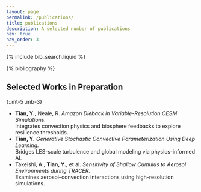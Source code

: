 ```yaml
---
layout: page
permalink: /publications/
title: publications
description: A selected number of publications
nav: true
nav_order: 3
---
```


<!-- _pages/publications.md -->

<!-- Bibsearch Feature -->

{% include bib_search.liquid %}

<div class="publications">

{% bibliography %}

</div>

## Selected Works in Preparation
{:.mt-5 .mb-3}

<ul class="pub-inprep-list">
  <li>
    <b>Tian, Y.</b>, Neale, R. 
    <em>Amazon Dieback in Variable-Resolution CESM Simulations.</em><br>
    Integrates convection physics and biosphere feedbacks to explore resilience thresholds.
  </li>
  <li>
    <b>Tian, Y.</b> 
    <em>Generative Stochastic Convective Parameterization Using Deep Learning.</em><br>
    Bridges LES-scale turbulence and global modeling via physics-informed AI.
  </li>
  <li>
    Takeishi, A., <b>Tian, Y.</b>, et al.   
    <em>Sensitivity of Shallow Cumulus to Aerosol Environments during TRACER.</em><br>
    Examines aerosol–convection interactions using high-resolution simulations.
  </li>
</ul>
